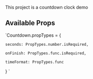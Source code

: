 This project is a countdown clock demo 

## Available Props

`Countdown.propTypes = {

    seconds: PropTypes.number.isRequired,
    
    onFinish: PropTypes.func.isRequired,
    
    timeFormat: PropTypes.func
    
} `
